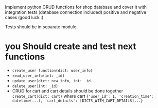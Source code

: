 Implement python CRUD functions for shop database and cover it with
integration tests (database connection included) positive and negative
cases (good luck :)

Tests should be in separate module.

# you Should create and test next functions
* `create_user function(dict: user_info)`
* `read_user_info(int: _id)`
* `update_user(dict: new_info, int: _id`
* `delete_user(int: _id)`
* CRUD for cart and cart details should be done together
  `create_cart(dict: cart)` where cart
  `{'user_id': 1, 'creation_time': datetime(...), 'cart_details': [DICTS_WITH_CART_DETAILS]...}`
